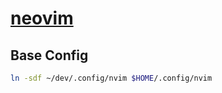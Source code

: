 # [neovim]

## Base Config

```bash
ln -sdf ~/dev/.config/nvim $HOME/.config/nvim
```

[neovim]: https://neovim.io

